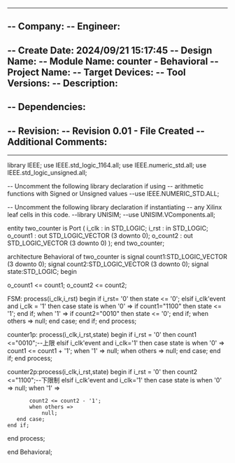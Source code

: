 ----------------------------------------------------------------------------------
-- Company: 
-- Engineer: 
-- 
-- Create Date: 2024/09/21 15:17:45
-- Design Name: 
-- Module Name: counter - Behavioral
-- Project Name: 
-- Target Devices: 
-- Tool Versions: 
-- Description: 
-- 
-- Dependencies: 
-- 
-- Revision:
-- Revision 0.01 - File Created
-- Additional Comments:
-- 
----------------------------------------------------------------------------------

library IEEE;
use IEEE.std_logic_1164.all;
use IEEE.numeric_std.all;
use IEEE.std_logic_unsigned.all;

-- Uncomment the following library declaration if using
-- arithmetic functions with Signed or Unsigned values
--use IEEE.NUMERIC_STD.ALL;

-- Uncomment the following library declaration if instantiating
-- any Xilinx leaf cells in this code.
--library UNISIM;
--use UNISIM.VComponents.all;

entity two_counter is
    Port ( i_clk : in STD_LOGIC;
           i_rst : in STD_LOGIC;
           o_count1 : out STD_LOGIC_VECTOR (3 downto 0);
           o_count2 : out STD_LOGIC_VECTOR (3 downto 0)
         );
end two_counter;

architecture Behavioral of two_counter is
signal count1:STD_LOGIC_VECTOR (3 downto 0);
signal count2:STD_LOGIC_VECTOR (3 downto 0);
signal state:STD_LOGIC;
begin

o_count1 <= count1;
o_count2 <= count2;

FSM: process(i_clk,i_rst)
begin
    if i_rst= '0' then
       state <= '0';
    elsif i_clk'event and i_clk = '1' then
       case state is
           when '0' =>
               if count1="1100" then
                   state <= '1';
               end if;
           when '1' =>
               if count2="0010" then 
                   state <= '0';
               end if;
           when others =>
               null;
       end case;
    end if;
end process;

counter1p: process(i_clk,i_rst,state)
begin
    if i_rst = '0' then
       count1 <="0010";--上限
    elsif i_clk'event and i_clk='1' then
       case state is
           when '0' =>
               count1 <= count1 + '1';
           when '1' =>
               null;
           when others =>
               null;
       end case;
    end if;
end process;

counter2p:process(i_clk,i_rst,state)
begin
    if i_rst = '0' then
       count2 <="1100";--下限制
    elsif i_clk'event and i_clk='1' then
       case state is
           when '0' =>
              null;
           when '1' =>
           
           count2 <= count2 - '1';
           when others =>
               null;
       end case;
    end if;
end process;

end Behavioral;
